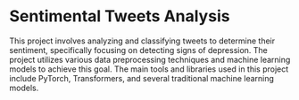 # Sentimental Tweets Analysis
 This project involves analyzing and classifying tweets to determine their sentiment, specifically focusing on detecting signs of depression. The project utilizes various data preprocessing techniques and machine learning models to achieve this goal. The main tools and libraries used in this project include PyTorch, Transformers, and several traditional machine learning models.
